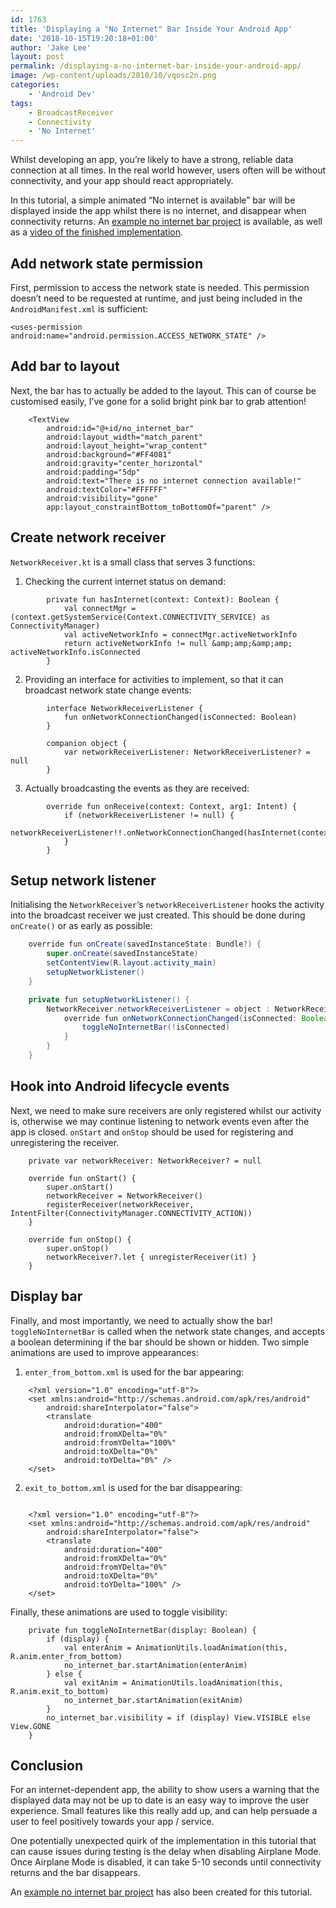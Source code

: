 ```yaml
---
id: 1763
title: 'Displaying a "No Internet" Bar Inside Your Android App'
date: '2018-10-15T19:20:18+01:00'
author: 'Jake Lee'
layout: post
permalink: /displaying-a-no-internet-bar-inside-your-android-app/
image: /wp-content/uploads/2018/10/vqosc2n.png
categories:
    - 'Android Dev'
tags:
    - BroadcastReceiver
    - Connectivity
    - 'No Internet'
---
```


Whilst developing an app, you’re likely to have a strong, reliable data connection at all times. In the real world however, users often will be without connectivity, and your app should react appropriately.

In this tutorial, a simple animated “No internet is available” bar will be displayed inside the app whilst there is no internet, and disappear when connectivity returns. An [example no internet bar project](https://github.com/JakeSteam/WarningBarDemo) is available, as well as a [video of the finished implementation](https://www.youtube.com/watch?v=refrQSsaiyc).

## Add network state permission

First, permission to access the network state is needed. This permission doesn’t need to be requested at runtime, and just being included in the `AndroidManifest.xml` is sufficient:

```
<uses-permission android:name="android.permission.ACCESS_NETWORK_STATE" />
```

## Add bar to layout

Next, the bar has to actually be added to the layout. This can of course be customised easily, I’ve gone for a solid bright pink bar to grab attention!

```
    <TextView
        android:id="@+id/no_internet_bar"
        android:layout_width="match_parent"
        android:layout_height="wrap_content"
        android:background="#FF4081"
        android:gravity="center_horizontal"
        android:padding="5dp"
        android:text="There is no internet connection available!"
        android:textColor="#FFFFFF"
        android:visibility="gone"
        app:layout_constraintBottom_toBottomOf="parent" />
```

## Create network receiver

`NetworkReceiver.kt` is a small class that serves 3 functions:

1. Checking the current internet status on demand: 
```
        private fun hasInternet(context: Context): Boolean {
            val connectMgr = (context.getSystemService(Context.CONNECTIVITY_SERVICE) as ConnectivityManager)
            val activeNetworkInfo = connectMgr.activeNetworkInfo
            return activeNetworkInfo != null &amp;amp;&amp;amp; activeNetworkInfo.isConnected
        }
```
2. Providing an interface for activities to implement, so that it can broadcast network state change events: 
```
        interface NetworkReceiverListener {
            fun onNetworkConnectionChanged(isConnected: Boolean)
        }
    
        companion object {
            var networkReceiverListener: NetworkReceiverListener? = null
        }
```
3. Actually broadcasting the events as they are received: 
```
        override fun onReceive(context: Context, arg1: Intent) {
            if (networkReceiverListener != null) {
                networkReceiverListener!!.onNetworkConnectionChanged(hasInternet(context))
            }
        }
```

## Setup network listener

Initialising the `NetworkReceiver`‘s `networkReceiverListener` hooks the activity into the broadcast receiver we just created. This should be done during `onCreate()` or as early as possible:

```java
    override fun onCreate(savedInstanceState: Bundle?) {
        super.onCreate(savedInstanceState)
        setContentView(R.layout.activity_main)
        setupNetworkListener()
    }

    private fun setupNetworkListener() {
        NetworkReceiver.networkReceiverListener = object : NetworkReceiver.NetworkReceiverListener {
            override fun onNetworkConnectionChanged(isConnected: Boolean) {
                toggleNoInternetBar(!isConnected)
            }
        }
    }
```

## Hook into Android lifecycle events

Next, we need to make sure receivers are only registered whilst our activity is, otherwise we may continue listening to network events even after the app is closed. `onStart` and `onStop` should be used for registering and unregistering the receiver.

```
    private var networkReceiver: NetworkReceiver? = null

    override fun onStart() {
        super.onStart()
        networkReceiver = NetworkReceiver()
        registerReceiver(networkReceiver, IntentFilter(ConnectivityManager.CONNECTIVITY_ACTION))
    }

    override fun onStop() {
        super.onStop()
        networkReceiver?.let { unregisterReceiver(it) }
    }
```

## Display bar

Finally, and most importantly, we need to actually show the bar! `toggleNoInternetBar` is called when the network state changes, and accepts a boolean determining if the bar should be shown or hidden. Two simple animations are used to improve appearances:

1. `enter_from_bottom.xml` is used for the bar appearing: 
```
    <?xml version="1.0" encoding="utf-8"?>
    <set xmlns:android="http://schemas.android.com/apk/res/android"
        android:shareInterpolator="false">
        <translate
            android:duration="400"
            android:fromXDelta="0%"
            android:fromYDelta="100%"
            android:toXDelta="0%"
            android:toYDelta="0%" />
    </set>
```
2. `exit_to_bottom.xml` is used for the bar disappearing: 
```
    
    <?xml version="1.0" encoding="utf-8"?>
    <set xmlns:android="http://schemas.android.com/apk/res/android"
        android:shareInterpolator="false">
        <translate
            android:duration="400"
            android:fromXDelta="0%"
            android:fromYDelta="0%"
            android:toXDelta="0%"
            android:toYDelta="100%" />
    </set>
```

Finally, these animations are used to toggle visibility:

```
    private fun toggleNoInternetBar(display: Boolean) {
        if (display) {
            val enterAnim = AnimationUtils.loadAnimation(this, R.anim.enter_from_bottom)
            no_internet_bar.startAnimation(enterAnim)
        } else {
            val exitAnim = AnimationUtils.loadAnimation(this, R.anim.exit_to_bottom)
            no_internet_bar.startAnimation(exitAnim)
        }
        no_internet_bar.visibility = if (display) View.VISIBLE else View.GONE
    }
```

## Conclusion

For an internet-dependent app, the ability to show users a warning that the displayed data may not be up to date is an easy way to improve the user experience. Small features like this really add up, and can help persuade a user to feel positively towards your app / service.

One potentially unexpected quirk of the implementation in this tutorial that can cause issues during testing is the delay when disabling Airplane Mode. Once Airplane Mode is disabled, it can take 5-10 seconds until connectivity returns and the bar disappears.

An [example no internet bar project](https://github.com/JakeSteam/WarningBarDemo) has also been created for this tutorial.